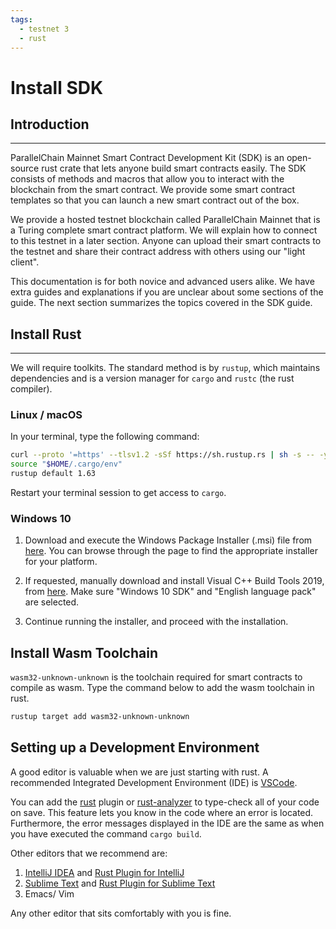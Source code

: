 ```yaml
---
tags:
  - testnet 3
  - rust 
---
```


# Install SDK


## Introduction
---

ParallelChain Mainnet Smart Contract Development Kit (SDK) is an open-source rust crate that lets anyone build smart contracts easily. The SDK consists of methods and macros that allow you to interact with the blockchain from the smart contract. We provide some smart contract templates so that you can launch a new smart contract out of the box. 

We provide a hosted testnet blockchain called ParallelChain Mainnet that is a Turing complete smart contract platform. We will explain how to connect to this testnet in a later section. Anyone can upload their smart contracts to the testnet and share their contract address with others using our "light client".

This documentation is for both novice and advanced users alike. We have extra guides and explanations if you are unclear about some sections of the guide. The next section summarizes the topics covered in the SDK guide.


## Install Rust
---

We will require toolkits. The standard method is by `rustup`, which maintains dependencies and is a version manager for `cargo` and `rustc` (the rust compiler). 

### Linux / macOS

In your terminal, type the following command:
```bash
curl --proto '=https' --tlsv1.2 -sSf https://sh.rustup.rs | sh -s -- -y
source "$HOME/.cargo/env"
rustup default 1.63
``` 
Restart your terminal session to get access to `cargo`.  

### Windows 10

1. Download and execute the Windows Package Installer (.msi) file from [here](https://forge.rust-lang.org/infra/other-installation-methods.html#standalone-installers). You can browse through the page to find the appropriate installer for your platform.

2. If requested, manually download and install Visual C++ Build Tools 2019, from [here](https://visualstudio.microsoft.com/visual-cpp-build-tools/). Make sure "Windows 10 SDK" and "English language pack" are selected.

3. Continue running the installer, and proceed with the installation.

## Install Wasm Toolchain

`wasm32-unknown-unknown` is the toolchain required for smart contracts to compile as wasm. Type the command below to add the wasm toolchain in rust.
```bash
rustup target add wasm32-unknown-unknown
```

## Setting up a Development Environment

A good editor is valuable when we are just starting with rust. A recommended Integrated Development Environment (IDE) is [VSCode](https://code.visualstudio.com/).

You can add the [rust](https://marketplace.visualstudio.com/items?itemName=rust-lang.rust) plugin or [rust-analyzer](https://marketplace.visualstudio.com/items?itemName=matklad.rust-analyzer) to type-check all of your code on save. This feature lets you know in the code where an error is located. Furthermore, the error messages displayed in the IDE are the same as when you have executed the command `cargo build`.

Other editors that we recommend are:

1. [IntelliJ IDEA](https://www.jetbrains.com/idea/) and [Rust Plugin for IntelliJ](https://www.jetbrains.com/rust/#:~:text=IntelliJ%20Rust%20brings%20JetBrains-quality%20language%20support%20and%20the,support%2C%20built-in%20test%20runner%2C%20and%20code%20coverage%20tooling.)
2. [Sublime Text](https://www.sublimetext.com/) and [Rust Plugin for Sublime Text](https://github.com/rust-lang/rust-enhanced)
3. Emacs/ Vim

Any other editor that sits comfortably with you is fine.
